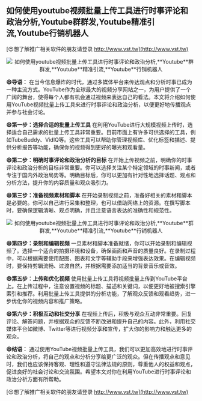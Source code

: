 ## **如何使用youtube视频批量上传工具进行时事评论和政治分析,**Youtube**群群发,**Youtube**精准引流,**Youtube**行销机器人**

[😍想了解推广相关软件的朋友请登录 http://www.vst.tw](http://www.vst.tw)

 <center><img src="https://vst.tw/MP4/tuiguang/png/7.png" alt="如何使用youtube视频批量上传工具进行时事评论和政治分析,**Youtube**群群发,**Youtube**精准引流,**Youtube**行销机器人"></center>

**😄导语：**
在当今信息爆炸的时代，通过多媒体平台来传达观点和分析时事已成为一种主流方式。YouTube作为全球最大的视频分享网站之一，为用户提供了一个广阔的舞台，使得每个人都有机会通过视频来表达自己的看法。本文将介绍如何使用YouTube视频批量上传工具来进行时事评论和政治分析，以便更好地传播观点并参与社会讨论。

**😄第一步：选择合适的批量上传工具**
在利用YouTube进行大规模视频上传时，选择适合自己需求的批量上传工具非常重要。目前市面上有许多可供选择的工具，例如TubeBuddy、VidIQ等。这些工具可以帮助你管理视频库、优化标签和描述、提供分析报告等功能，确保你的视频得到更好的曝光和观看量。

**😄第二步：明确时事评论和政治分析的目标**
在开始上传视频之前，明确你的时事评论和政治分析的目标非常重要。你可以选择关注某个特定领域的时事新闻，或者专注于国内外政治局势等。明确目标后，你可以更加有针对性地选择话题、观点和分析方法，提升你的内容质量和观众吸引力。

**😄第三步：准备视频素材和脚本**
在开始录制视频之前，准备好相关的素材和脚本是必要的。你可以自己进行采集和整理，也可以借助网络上的资源。在撰写脚本时，要确保逻辑清晰、观点明确，并且注意语言表达的准确性和规范性。

 <center><img src="https://vst.tw/MP4/tuiguang/png/7.png" alt="如何使用youtube视频批量上传工具进行时事评论和政治分析,**Youtube**群群发,**Youtube**精准引流,**Youtube**行销机器人"></center>

**😄第四步：录制和编辑视频**
一旦素材和脚本准备就绪，你可以开始录制和编辑视频了。选择一个适合的拍摄环境和设备，确保画面和声音的质量良好。在录制过程中，可以根据需要使用配图、图表和文字等辅助手段来增强表达效果。在编辑视频时，要保持剪辑流畅、过渡自然，并根据需要添加适当的背景音乐或音效。

**😄第五步：上传和优化视频**
使用批量上传工具将视频批量上传到YouTube平台上。在上传过程中，注意设置视频的标题、描述和关键词，以便更好地被搜索引擎索引和推荐。利用批量上传工具提供的分析功能，了解观众反馈和观看趋势，进一步优化你的视频内容和推广策略。

**😄第六步：积极互动和社交分享**
在视频上传后，积极与观众互动非常重要。回复评论、解答问题，并根据观众的反馈不断改进和提升自己的内容。此外，利用社交媒体平台如微博、Twitter等进行视频分享和宣传，扩大你的影响力和触达更多的观众。

**😄结语：**
通过使用YouTube视频批量上传工具，我们可以更加高效地进行时事评论和政治分析，将自己的观点和分析分享给更广泛的观众。但在传播观点和意见时，我们也应该保持客观、理性和遵守法律法规的原则，尊重他人的权益和观点，促进良好的社会讨论和交流氛围。希望本文对你在利用YouTube进行时事评论和政治分析方面有所帮助。

[😍想了解推广相关软件的朋友请登录 http://www.vst.tw](http://www.vst.tw)



